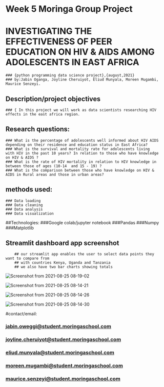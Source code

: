 # Week 5 Moringa Group Project

# INVESTIGATING THE EFFECTIVENESS OF PEER EDUCATION ON HIV & AIDS AMONG ADOLESCENTS IN EAST AFRICA
    ### {python programming data science project},{august,2021}
    ### by:Jabin Oganga, Joyline Cheruiyot, Eliud Munyala, Moreen Mugambi, Maurice Senzeyi.
## Description/project objectives
    ### { In this project we will work as data scientists researching HIV effects in the east africa region. 
    
## Research questions:
    ### What is the percentage of adolescents well informed about HIV AIDS depending on their residence and education status in East Africa?
    ### What is the survival and mortality rate for adolescents living with HIV in the past 10 years? In relation to those who have knowledge on HIV & AIDS ?
    ### What is the rate of HIV mortality in relation to HIV knowledge in between those of ages (10-14  and 15 - 19) ?
    ### What is the comparison between those who have knowledge on HIV & AIDS in Rural areas and those in urban areas?
    
 ## methods used:
    ### Data loading 
    ### Data cleaning
    ### Data analysis
    ### Data visualization
    
 ##Technologies:
    ###Google colab/jupyter notebook
    ###Pandas
    ###Numpy
    ###Matplotlib
    

 ## Streamlit dashboard app screenshot
        ## our streamlit app enables the user to select data points they want to compare from 
        ## with countries Kenya, Uganda and Tanzania
        ## we also have two bar charts showing totals
        
 ![Screenshot from 2021-08-25 08-19-02](https://user-images.githubusercontent.com/87531378/130730971-d2908766-9094-4abd-83f5-88a4b4856439.png)
 
 ![Screenshot from 2021-08-25 08-14-21](https://user-images.githubusercontent.com/87531378/130730824-dfdfa755-663d-40f0-bd0d-1f1d3c8850dd.png)
 
 
![Screenshot from 2021-08-25 08-14-26](https://user-images.githubusercontent.com/87531378/130730828-4d3a49a5-dbaa-4434-ac41-d4ed1f97cb30.png)



![Screenshot from 2021-08-25 08-14-30](https://user-images.githubusercontent.com/87531378/130730829-9b556d51-014e-43e0-a202-fc9b13ab4da9.png)

    
    
    
#contact/email:
  ### jabin.oweggi@student.moringaschool.com
  ### joyline.cheruiyot@student.moringaschool.com
  ### eliud.munyala@student.moringaschool.com
  ### moreen.mugambi@student.moringaschool.com
  ### maurice.senzeyi@student.moringaschool.com

